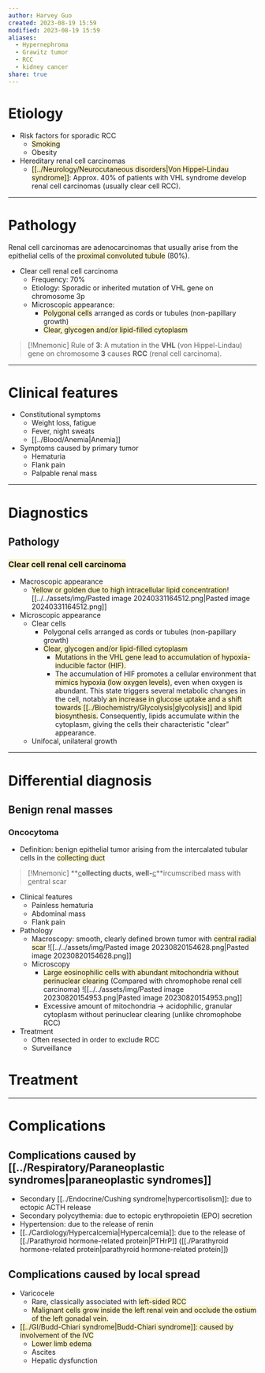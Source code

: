 ```yaml
---
author: Harvey Guo
created: 2023-08-19 15:59
modified: 2023-08-19 15:59
aliases:
  - Hypernephroma
  - Grawitz tumor
  - RCC
  - kidney cancer
share: true
---
```

# Etiology
- Risk factors for sporadic RCC
	- <span style="background:rgba(240, 200, 0, 0.2)">Smoking</span>
	- Obesity
- Hereditary renal cell carcinomas
	- <span style="background:rgba(240, 200, 0, 0.2)">[[../Neurology/Neurocutaneous disorders|Von Hippel-Lindau syndrome]]</span>: Approx. 40% of patients with VHL syndrome develop renal cell carcinomas (usually clear cell RCC).

---
# Pathology
Renal cell carcinomas are adenocarcinomas that usually arise from the epithelial cells of the <span style="background:rgba(240, 200, 0, 0.2)">proximal convoluted tubule</span> (80%).
- Clear cell renal cell carcinoma
	- Frequency: 70%
	- Etiology: Sporadic or inherited mutation of VHL gene on chromosome 3p
	- Microscopic appearance: 
		- <span style="background:rgba(240, 200, 0, 0.2)">Polygonal cells</span> arranged as cords or tubules (non-papillary growth)
		- <span style="background:rgba(240, 200, 0, 0.2)">Clear, glycogen and/or lipid-filled cytoplasm</span>
 
 >[!Mnemonic] 
>Rule of **3**: A mutation in the **VHL** (von Hippel-Lindau) gene on chromosome **3** causes **RCC** (renal cell carcinoma).


---
# Clinical features
- Constitutional symptoms
	- Weight loss, fatigue
	- Fever, night sweats 
	- [[../Blood/Anemia|Anemia]]
- Symptoms caused by primary tumor
	- Hematuria 
	- Flank pain 
	- Palpable renal mass 

---
# Diagnostics
## Pathology
### <span style="background:rgba(240, 200, 0, 0.2)">Clear cell renal cell carcinoma</span>
- Macroscopic appearance
	- <span style="background:rgba(240, 200, 0, 0.2)">Yellow or golden due to high intracellular lipid concentration</span>![[../../assets/img/Pasted image 20240331164512.png|Pasted image 20240331164512.png]]
- Microscopic appearance
	- Clear cells 
		- Polygonal cells arranged as cords or tubules (non-papillary growth)
		- <span style="background:rgba(240, 200, 0, 0.2)">Clear, glycogen and/or lipid-filled cytoplasm</span>
			- <span style="background:rgba(240, 200, 0, 0.2)">Mutations in the VHL gene lead to accumulation of hypoxia-inducible factor (HIF). </span>
			- The accumulation of HIF promotes a cellular environment that <span style="background:rgba(240, 200, 0, 0.2)">mimics hypoxia (low oxygen levels)</span>, even when oxygen is abundant. This state triggers several metabolic changes in the cell, notably<span style="background:rgba(240, 200, 0, 0.2)"> an increase in glucose uptake and a shift towards [[../Biochemistry/Glycolysis|glycolysis]] and lipid biosynthesis.</span> Consequently, lipids accumulate within the cytoplasm, giving the cells their characteristic "clear" appearance.
	- Unifocal, unilateral growth

---
# Differential diagnosis
## Benign renal masses
### Oncocytoma
- Definition: benign epithelial tumor arising from the intercalated tubular cells in the <span style="background:rgba(240, 200, 0, 0.2)">collecting duct</span>
>[!Mnemonic] 
>**<u>c</u>**ollecting ducts, well-**<u>c</u>**ircumscribed mass with <u>c</u>entral scar
- Clinical features 
	- Painless hematuria
	- Abdominal mass
	- Flank pain
- Pathology
	- Macroscopy: smooth, clearly defined brown tumor with <span style="background:rgba(240, 200, 0, 0.2)">central radial scar</span> ![[../../assets/img/Pasted image 20230820154628.png|Pasted image 20230820154628.png]]
	- Microscopy
		- <span style="background:rgba(240, 200, 0, 0.2)">Large eosinophilic cells with abundant mitochondria without perinuclear clearing</span> (Compared with chromophobe renal cell carcinoma) ![[../../assets/img/Pasted image 20230820154953.png|Pasted image 20230820154953.png]]
		- Excessive amount of mitochondria → acidophilic, granular cytoplasm without perinuclear clearing (unlike chromophobe RCC)
- Treatment
	- Often resected in order to exclude RCC
	- Surveillance
# Treatment


---

# Complications
## Complications caused by [[../Respiratory/Paraneoplastic syndromes|paraneoplastic syndromes]]
- Secondary [[../Endocrine/Cushing syndrome|hypercortisolism]]: due to ectopic ACTH release
- Secondary polycythemia: due to ectopic erythropoietin (EPO) secretion
- Hypertension: due to the release of renin
- [[../Cardiology/Hypercalcemia|Hypercalcemia]]: due to the release of [[./Parathyroid hormone-related protein|PTHrP]] ([[./Parathyroid hormone-related protein|parathyroid hormone-related protein]])
## Complications caused by local spread
- Varicocele
	- Rare, classically associated with <span style="background:rgba(240, 200, 0, 0.2)">left-sided RCC</span>
	- <span style="background:rgba(240, 200, 0, 0.2)">Malignant cells grow inside the left renal vein and occlude the ostium of the left gonadal vein.</span> 
- <span style="background:rgba(240, 200, 0, 0.2)">[[../GI/Budd-Chiari syndrome|Budd-Chiari syndrome]]: caused by involvement of the IVC</span>
	- <span style="background:rgba(240, 200, 0, 0.2)">Lower limb edema</span>
	- Ascites
	- Hepatic dysfunction